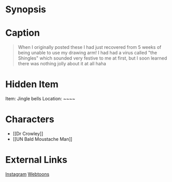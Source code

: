 # Synopsis


# Caption
> When I originally posted these I had just recovered from 5 weeks of being unable to use my drawing arm! I had had a virus called "the Shingles" which sounded very festive to me at first, but I soon learned there was nothing jolly about it at all haha

# Hidden Item
Item: Jingle bells
Location: ~~~~

# Characters
* [[Dr Crowley]]
* [[UN Bald Moustache Man]]

# External Links
[Instagram](https://www.instagram.com/p/CJEzBFZj38p/?igshid=YmMyMTA2M2Y=)
[Webtoons](https://www.webtoons.com/en/challenge/twistwood-tales/62-shingles/viewer?title_no=344740&episode_no=67)